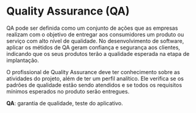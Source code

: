 # Quality Assurance (QA)

QA pode ser definida como um conjunto de ações que as empresas realizam com o objetivo de entregar aos consumidores um produto ou serviço com alto nível de qualidade. No desenvolvimento de software, aplicar os métidos de QA geram confiança e segurança aos clientes, indicando que os seus produtos terão a qualidade esperada na etapa de implantação.

O profissional de Quality Assurance deve ter conhecimento sobre as atividades do projeto, além de ter um perfil analítico. Ele verifica se os padrões de qualidade estão sendo atendidos e se todos os requisitos mínimos esperados no produto serão entregues.

**QA**: garantia de qualidade, teste do aplicativo.